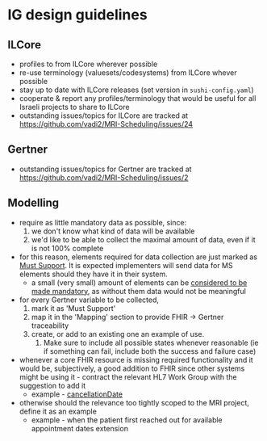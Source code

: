 # IG design guidelines
## ILCore
* profiles to from ILCore wherever possible
* re-use terminology (valuesets/codesystems) from ILCore whever possible
* stay up to date with ILCore releases (set version in `sushi-config.yaml`)
* cooperate & report any profiles/terminology that would be useful for all Israeli projects to share to ILCore
* outstanding issues/topics for ILCore are tracked at https://github.com/vadi2/MRI-Scheduling/issues/24

## Gertner
* outstanding issues/topics for Gertner are tracked at https://github.com/vadi2/MRI-Scheduling/issues/2

## Modelling
* require as little mandatory data as possible, since:
    1. we don't know what kind of data will be available
    2. we'd like to be able to collect the maximal amount of data, even if it is not 100% complete
* for this reason, elements required for data collection are just marked as [Must Support](https://hl7.org/fhir/r4/elementdefinition-definitions.html#ElementDefinition.mustSupport). It is expected implementers will send data for MS elements should they have it in their system.
    * a small (very small) amount of elements can be [considered to be made mandatory](https://github.com/vadi2/MRI-Scheduling/issues/37), as without them data would not be meaningful
* for every Gertner variable to be collected,
    1. mark it as 'Must Support'
    2. map it in the 'Mapping' section to provide FHIR -> Gertner traceability
    3. create, or add to an existing one an example of use.
        1. Make sure to include all possible states whenever reasonable (ie if something can fail, include both the success and failure case)
* whenever a core FHIR resource is missing required functionality and it would be, subjectively, a good addition to FHIR since other systems might be using it - contract the relevant HL7 Work Group with the suggestion to add it
  * example - [cancellationDate](https://jira.hl7.org/browse/FHIR-38731)
* otherwise should the relevance too tightly scoped to the MRI project, define it as an example
  * example - when the patient first reached out for available appointment dates extension
